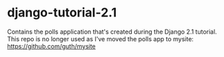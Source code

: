 # django-tutorial-2.1

Contains the polls application that's created during the Django 2.1 tutorial. This repo is no longer used as I've moved the polls app to mysite: https://github.com/guth/mysite
